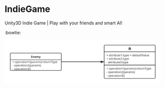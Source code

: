 # IndieGame
Unity3D Indie Game | Play with your friends and smart AI!

:bowtie:

![SVG](https://github.com/Arthur-Delacroix/IndieGame/blob/master/Documentation/Diagram/Class.svg)